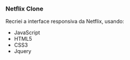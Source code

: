 ### Netflix Clone

Recriei a interface responsiva da Netflix, usando:

- JavaScript
- HTML5
- CSS3
- Jquery
